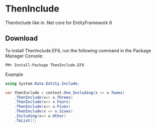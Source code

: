 # ThenInclude
ThenInclude like in .Net core for EntityFramework 6

## Download
To install ThenInclude.EF6, run the following command in the Package Manager Console:
    
	PM> Install-Package ThenInclude.EF6


Example

```csharp
using System.Data.Entity.Include;

var thenInclude = context.One.Including(x => x.Twoes)
    .ThenInclude(x=> x.Threes)
    .ThenInclude(x=> x.Fours)
    .ThenInclude(x=> x.Fives)
    .ThenInclude(x => x.Sixes)
    .Including(x=> x.Other)
    .ToList();
```
